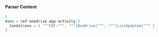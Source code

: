 #### Parser Content
```Java
{
Name = cef-onedrive-app-activity-3
  Conditions = [ """CEF:""", """|OneDrive|""", """|ListUpdated|""" ]
}
```